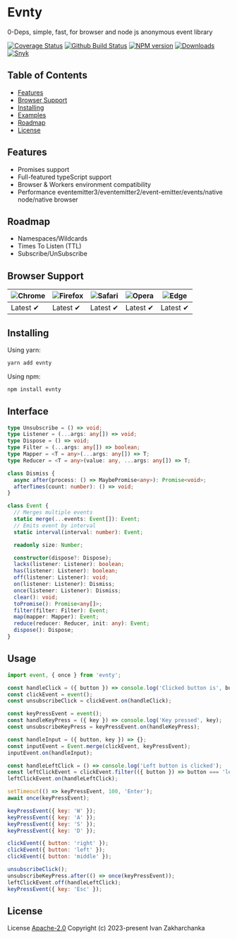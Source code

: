 # Evnty

0-Deps, simple, fast, for browser and node js anonymous event library

[![Coverage Status][codecov-image]][codecov-url]
[![Github Build Status][github-image]][github-url]
[![NPM version][npm-image]][npm-url]
[![Downloads][downloads-image]][npm-url]
[![Snyk][snyk-image]][snyk-url]

## Table of Contents

- [Features](#features)
- [Browser Support](#browser-support)
- [Installing](#installing)
- [Examples](#examples)
- [Roadmap](#roadmap)
- [License](#license)

## Features

- Promises support
- Full-featured typeScript support
- Browser & Workers environment compatibility
- Performance eventemitter3/eventemitter2/event-emitter/events/native node/native browser

## Roadmap

- Namespaces/Wildcards
- Times To Listen (TTL)
- Subscribe/UnSubscribe

## Browser Support

| ![Chrome][chrome-image] | ![Firefox][firefox-image] | ![Safari][safari-image] | ![Opera][opera-image] | ![Edge][edge-image] |
| ----------------------- | ------------------------- | ----------------------- | --------------------- | ------------------- |
| Latest ✔                | Latest ✔                  | Latest ✔                | Latest ✔              | Latest ✔            |

[chrome-image]: https://raw.github.com/alrra/browser-logos/master/src/chrome/chrome_48x48.png?1
[firefox-image]: https://raw.github.com/alrra/browser-logos/master/src/firefox/firefox_48x48.png?1
[safari-image]: https://raw.github.com/alrra/browser-logos/master/src/safari/safari_48x48.png?1
[opera-image]: https://raw.github.com/alrra/browser-logos/master/src/opera/opera_48x48.png?1
[edge-image]: https://raw.github.com/alrra/browser-logos/master/src/edge/edge_48x48.png?1

## Installing

Using yarn:

```bash
yarn add evnty
```

Using npm:

```bash
npm install evnty
```

## Interface

```typescript
type Unsubscribe = () => void;
type Listener = (...args: any[]) => void;
type Dispose = () => void;
type Filter = (...args: any[]) => boolean;
type Mapper = <T = any>(...args: any[]) => T;
type Reducer = <T = any>(value: any, ...args: any[]) => T;

class Dismiss {
  async after(process: () => MaybePromise<any>): Promise<void>;
  afterTimes(count: number): () => void;
}

class Event {
  // Merges multiple events
  static merge(...events: Event[]): Event;
  // Emits event by interval
  static interval(interval: number): Event;

  readonly size: Number;

  constructor(dispose?: Dispose);
  lacks(listener: Listener): boolean;
  has(listener: Listener): boolean;
  off(listener: Listener): void;
  on(listener: Listener): Dismiss;
  once(listener: Listener): Dismiss;
  clear(): void;
  toPromise(): Promise<any[]>;
  filter(filter: Filter): Event;
  map(mapper: Mapper): Event;
  reduce(reducer: Reducer, init: any): Event;
  dispose(): Dispose;
}
```

## Usage

```js
import event, { once } from 'evnty';

const handleClick = ({ button }) => console.log('Clicked button is', button);
const clickEvent = event();
const unsubscribeClick = clickEvent.on(handleClick);

const keyPressEvent = event();
const handleKeyPress = ({ key }) => console.log('Key pressed', key);
const unsubscribeKeyPress = keyPressEvent.on(handleKeyPress);

const handleInput = ({ button, key }) => {};
const inputEvent = Event.merge(clickEvent, keyPressEvent);
inputEvent.on(handleInput);

const handleLeftClick = () => console.log('Left button is clicked');
const leftClickEvent = clickEvent.filter(({ button }) => button === 'left');
leftClickEvent.on(handleLeftClick);

setTimeout(() => keyPressEvent, 100, 'Enter');
await once(keyPressEvent);

keyPressEvent({ key: 'W' });
keyPressEvent({ key: 'A' });
keyPressEvent({ key: 'S' });
keyPressEvent({ key: 'D' });

clickEvent({ button: 'right' });
clickEvent({ button: 'left' });
clickEvent({ button: 'middle' });

unsubscribeClick();
unsubscribeKeyPress.after(() => once(keyPressEvent));
leftClickEvent.off(handleLeftClick);
keyPressEvent({ key: 'Esc' });
```

## License

License [Apache-2.0](http://www.apache.org/licenses/LICENSE-2.0)
Copyright (c) 2023-present Ivan Zakharchanka

[npm-url]: https://www.npmjs.com/package/evnty
[downloads-image]: https://img.shields.io/npm/dw/evnty.svg?maxAge=43200
[npm-image]: https://img.shields.io/npm/v/evnty.svg?maxAge=43200
[github-url]: https://github.com/3axap4eHko/evnty/actions
[github-image]: https://github.com/3axap4eHko/evnty/workflows/Build%20Package/badge.svg?branch=master
[codecov-url]: https://codecov.io/gh/3axap4eHko/evnty
[codecov-image]: https://codecov.io/gh/3axap4eHko/evnty/branch/master/graph/badge.svg?maxAge=43200
[snyk-url]: https://snyk.io/test/npm/evnty/latest
[snyk-image]: https://img.shields.io/snyk/vulnerabilities/github/3axap4eHko/evnty.svg?maxAge=43200
